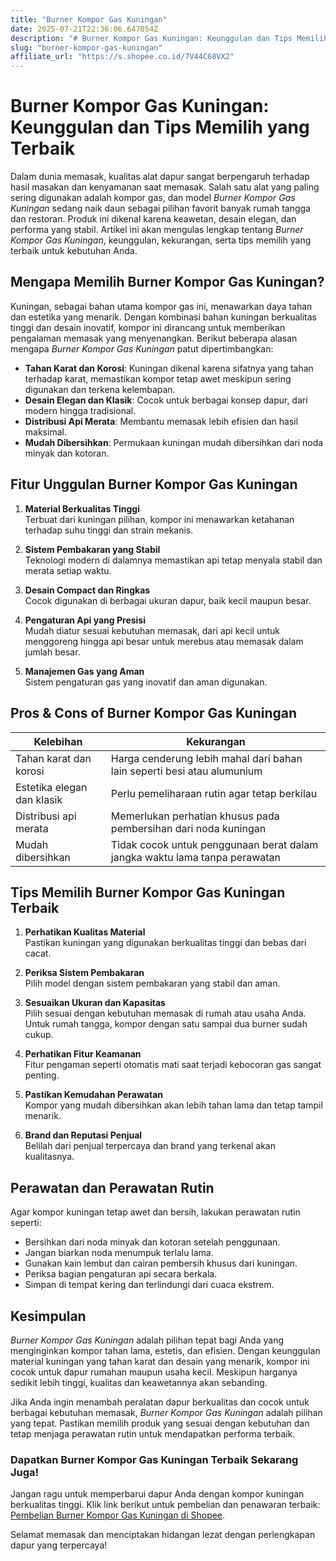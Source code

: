 ```yaml
---
title: "Burner Kompor Gas Kuningan"
date: 2025-07-21T22:36:06.647054Z
description: "# Burner Kompor Gas Kuningan: Keunggulan dan Tips Memilih yang Terbaik..."
slug: "burner-kompor-gas-kuningan"
affiliate_url: "https://s.shopee.co.id/7V44C68VX2"
---
```

# Burner Kompor Gas Kuningan: Keunggulan dan Tips Memilih yang Terbaik

Dalam dunia memasak, kualitas alat dapur sangat berpengaruh terhadap hasil masakan dan kenyamanan saat memasak. Salah satu alat yang paling sering digunakan adalah kompor gas, dan model *Burner Kompor Gas Kuningan* sedang naik daun sebagai pilihan favorit banyak rumah tangga dan restoran. Produk ini dikenal karena keawetan, desain elegan, dan performa yang stabil. Artikel ini akan mengulas lengkap tentang *Burner Kompor Gas Kuningan*, keunggulan, kekurangan, serta tips memilih yang terbaik untuk kebutuhan Anda.

## Mengapa Memilih Burner Kompor Gas Kuningan?

Kuningan, sebagai bahan utama kompor gas ini, menawarkan daya tahan dan estetika yang menarik. Dengan kombinasi bahan kuningan berkualitas tinggi dan desain inovatif, kompor ini dirancang untuk memberikan pengalaman memasak yang menyenangkan. Berikut beberapa alasan mengapa *Burner Kompor Gas Kuningan* patut dipertimbangkan:

- **Tahan Karat dan Korosi**: Kuningan dikenal karena sifatnya yang tahan terhadap karat, memastikan kompor tetap awet meskipun sering digunakan dan terkena kelembapan.
- **Desain Elegan dan Klasik**: Cocok untuk berbagai konsep dapur, dari modern hingga tradisional.
- **Distribusi Api Merata**: Membantu memasak lebih efisien dan hasil maksimal.
- **Mudah Dibersihkan**: Permukaan kuningan mudah dibersihkan dari noda minyak dan kotoran.

## Fitur Unggulan Burner Kompor Gas Kuningan

1. **Material Berkualitas Tinggi**  
   Terbuat dari kuningan pilihan, kompor ini menawarkan ketahanan terhadap suhu tinggi dan strain mekanis.

2. **Sistem Pembakaran yang Stabil**  
   Teknologi modern di dalamnya memastikan api tetap menyala stabil dan merata setiap waktu.

3. **Desain Compact dan Ringkas**  
   Cocok digunakan di berbagai ukuran dapur, baik kecil maupun besar.

4. **Pengaturan Api yang Presisi**  
   Mudah diatur sesuai kebutuhan memasak, dari api kecil untuk menggoreng hingga api besar untuk merebus atau memasak dalam jumlah besar.

5. **Manajemen Gas yang Aman**  
   Sistem pengaturan gas yang inovatif dan aman digunakan.

## Pros & Cons of Burner Kompor Gas Kuningan

| Kelebihan | Kekurangan |
|--------------|--------------|
| Tahan karat dan korosi | Harga cenderung lebih mahal dari bahan lain seperti besi atau alumunium |
| Estetika elegan dan klasik | Perlu pemeliharaan rutin agar tetap berkilau |
| Distribusi api merata | Memerlukan perhatian khusus pada pembersihan dari noda kuningan |
| Mudah dibersihkan | Tidak cocok untuk penggunaan berat dalam jangka waktu lama tanpa perawatan |

## Tips Memilih Burner Kompor Gas Kuningan Terbaik

1. **Perhatikan Kualitas Material**  
   Pastikan kuningan yang digunakan berkualitas tinggi dan bebas dari cacat.

2. **Periksa Sistem Pembakaran**  
   Pilih model dengan sistem pembakaran yang stabil dan aman.

3. **Sesuaikan Ukuran dan Kapasitas**  
   Pilih sesuai dengan kebutuhan memasak di rumah atau usaha Anda. Untuk rumah tangga, kompor dengan satu sampai dua burner sudah cukup.

4. **Perhatikan Fitur Keamanan**  
   Fitur pengaman seperti otomatis mati saat terjadi kebocoran gas sangat penting.

5. **Pastikan Kemudahan Perawatan**  
   Kompor yang mudah dibersihkan akan lebih tahan lama dan tetap tampil menarik.

6. **Brand dan Reputasi Penjual**  
   Belilah dari penjual terpercaya dan brand yang terkenal akan kualitasnya.

## Perawatan dan Perawatan Rutin

Agar kompor kuningan tetap awet dan bersih, lakukan perawatan rutin seperti:

- Bersihkan dari noda minyak dan kotoran setelah penggunaan.
- Jangan biarkan noda menumpuk terlalu lama.
- Gunakan kain lembut dan cairan pembersih khusus dari kuningan.
- Periksa bagian pengaturan api secara berkala.
- Simpan di tempat kering dan terlindungi dari cuaca ekstrem.

## Kesimpulan

*Burner Kompor Gas Kuningan* adalah pilihan tepat bagi Anda yang menginginkan kompor tahan lama, estetis, dan efisien. Dengan keunggulan material kuningan yang tahan karat dan desain yang menarik, kompor ini cocok untuk dapur rumahan maupun usaha kecil. Meskipun harganya sedikit lebih tinggi, kualitas dan keawetannya akan sebanding.

Jika Anda ingin menambah peralatan dapur berkualitas dan cocok untuk berbagai kebutuhan memasak, *Burner Kompor Gas Kuningan* adalah pilihan yang tepat. Pastikan memilih produk yang sesuai dengan kebutuhan dan tetap menjaga perawatan rutin untuk mendapatkan performa terbaik.

### Dapatkan Burner Kompor Gas Kuningan Terbaik Sekarang Juga!

Jangan ragu untuk memperbarui dapur Anda dengan kompor kuningan berkualitas tinggi. Klik link berikut untuk pembelian dan penawaran terbaik: [Pembelian Burner Kompor Gas Kuningan di Shopee](https://s.shopee.co.id/7V44C68VX2).

Selamat memasak dan menciptakan hidangan lezat dengan perlengkapan dapur yang terpercaya!
